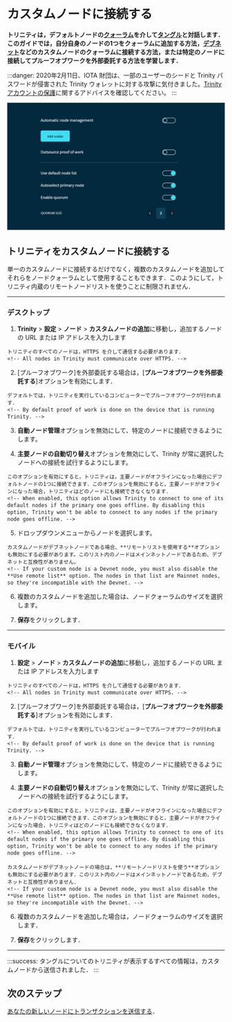 # カスタムノードに接続する
<!-- # Connect to custom nodes -->

**トリニティは，デフォルトノードの[クォーラム](../concepts/node-quorum.md)を介して[タングル](root://getting-started/0.1/network/the-tangle.md)と対話します．このガイドでは，自分自身のノードの1つをクォーラムに追加する方法，[デブネット](root://getting-started/0.1/network/iota-networks.md)などのカスタムノードのクォーラムに接続する方法，または特定のノードに接続してプルーフオブワークを外部委託する方法を学習します．**
<!-- **Trinity interacts with the [Tangle](root://getting-started/0.1/network/the-tangle.md) through a [quorum](../concepts/node-quorum.md) of default nodes. In this guide, you learn how to add one of your own nodes to the quorum, connect to a quorum of custom nodes such as those on the [Devnet](root://getting-started/0.1/network/iota-networks.md), or connect to a specific node to use for outsourced proof of work.** -->

:::danger:
2020年2月11日、IOTA 財団は、一部のユーザーのシードと Trinity パスワードが侵害された Trinity ウォレットに対する攻撃に気付きました。[Trinity アカウントの保護](../how-to-guides/protect-trinity-account.md)に関するアドバイスを確認してください。
:::
<!-- :::danger: -->
<!-- On 11 February 2020, the IOTA Foundation became aware of an attack on the Trinity wallet, during which some users’ seeds and Trinity passwords were compromised. Please check our advice for [protecting your Trinity account](../how-to-guides/protect-trinity-account.md). -->
<!-- ::: -->

![Node management in Trinity](../images/node-management.png)

## トリニティをカスタムノードに接続する
<!-- ## Connect Trinity to custom nodes -->

単一のカスタムノードに接続するだけでなく，複数のカスタムノードを追加してそれらをノードクォーラムとして使用することもできます．このようにして，トリニティ内蔵のリモートノードリストを使うことに制限されません．
<!-- As well as connecting to a single custom node, you can also add multiple custom nodes and use them as a node quorum. This way, you aren't restricted to using the built-in remote list of Trinity nodes. -->

--------------------
### デスクトップ
<!-- ### Desktop -->

1. **Trinity** > **設定** > **ノード** > **カスタムノードの追加**に移動し，追加するノードの URL または IP アドレスを入力します
  <!-- 1. Go to **Trinity** > **Settings** > **Node** > **Add custom nodes**,  and enter the URL or IP address of the nodes you want to add -->

    トリニティのすべてのノードは，HTTPS を介して通信する必要があります．
    <!-- All nodes in Trinity must communicate over HTTPS. -->

2. [プルーフオブワーク]を外部委託する場合は，[**プルーフオブワークを外部委託する**]オプションを有効にします．
  <!-- 2. If you want to outsource [proof of work](root://getting-started/0.1/transactions/proof-of-work.md), enable the **Outsource proof of work** option -->

    デフォルトでは，トリニティを実行しているコンピューターでプルーフオブワークが行われます．
    <!-- By default proof of work is done on the device that is running Trinity. -->

3. **自動ノード管理**オプションを無効にして、特定のノードに接続できるようにします。
<!-- 3. Disable the **Automatic node management** option to be able to connect to a specific node -->

4. **主要ノードの自動切り替え**オプションを無効にして、Trinity が常に選択したノードへの接続を試行するようにします。
<!-- 4. Disable the **Primary node autoswitching** option to make sure that Trinity always tries to connect to your chosen node -->

    このオプションを有効にすると，トリニティは，主要ノードがオフラインになった場合にデフォルトノードの1つに接続できます．このオプションを無効にすると，主要ノードがオフラインになった場合，トリニティはどのノードにも接続できなくなります．
    <!-- When enabled, this option allows Trinity to connect to one of its default nodes if the primary one goes offline. By disabling this option, Trinity won't be able to connect to any nodes if the primary node goes offline. -->

5. ドロップダウンメニューからノードを選択します。
  <!-- 5. Select your node from the dropdown menu -->

    カスタムノードがデブネットノードである場合、**リモートリストを使用する**オプションも無効にする必要があります。このリスト内のノードはメインネットノードであるため、デブネットと互換性がありません。
    <!-- If your custom node is a Devnet node, you must also disable the **Use remote list** option. The nodes in that list are Mainnet nodes, so they're incompatible with the Devnet. -->

6. 複数のカスタムノードを追加した場合は、ノードクォーラムのサイズを選択します。
<!-- 6. If you added more than one custom node, choose the size of your node quorum -->

7. **保存**をクリックします．
<!-- 7. Click **Save** -->
---
### モバイル
<!-- ### Mobile -->

1. **設定** > **ノード** > **カスタムノードの追加**に移動し，追加するノードの URL または IP アドレスを入力します
  <!-- 1. Go to **Settings** > **Node** > **Add custom nodes**,  and enter the URL or IP address of the nodes you want to add -->

    トリニティのすべてのノードは，HTTPS を介して通信する必要があります．
    <!-- All nodes in Trinity must communicate over HTTPS. -->

2. [プルーフオブワーク]を外部委託する場合は，[**プルーフオブワークを外部委託する**]オプションを有効にします．
  <!-- 2. If you want to outsource [proof of work](root://getting-started/0.1/transactions/proof-of-work.md), enable the **Outsource proof of work** option -->

    デフォルトでは，トリニティを実行しているコンピューターでプルーフオブワークが行われます．
    <!-- By default proof of work is done on the device that is running Trinity. -->

3. **自動ノード管理**オプションを無効にして、特定のノードに接続できるようにします。
<!-- 3. Disable the **Automatic node management** option to be able to connect to a specific node -->

4. **主要ノードの自動切り替え**オプションを無効にして、Trinity が常に選択したノードへの接続を試行するようにします。
<!-- 4. Disable the **Primary node autoswitching** option to make sure that Trinity always tries to connect to your chosen node -->

    このオプションを有効にすると，トリニティは，主要ノードがオフラインになった場合にデフォルトノードの1つに接続できます．このオプションを無効にすると，主要ノードがオフラインになった場合，トリニティはどのノードにも接続できなくなります．
    <!-- When enabled, this option allows Trinity to connect to one of its default nodes if the primary one goes offline. By disabling this option, Trinity won't be able to connect to any nodes if the primary node goes offline. -->

    カスタムノードがデブネットノードの場合は，**リモートノードリストを使う**オプションも無効にする必要があります．このリスト内のノードはメインネットノードであるため，デブネットと互換性がありません．
    <!-- If your custom node is a Devnet node, you must also disable the **Use remote list** option. The nodes in that list are Mainnet nodes, so they're incompatible with the Devnet. -->

6. 複数のカスタムノードを追加した場合は，ノードクォーラムのサイズを選択します．
<!-- 6. If you added more than one custom node, choose the size of your node quorum -->

7. **保存**をクリックします．
<!-- 7. Click **Save** -->
--------------------

:::success:
タングルについてのトリニティが表示するすべての情報は，カスタムノードから送信されました．
:::
<!-- :::success:Congratulations! :tada: -->
<!-- All the information that Trinity displays about the Tangle is now sent from your custom nodes. -->
<!-- ::: -->

## 次のステップ
<!-- ## Next steps -->

[あなたの新しいノードにトランザクションを送信する](../how-to-guides/send-a-transaction.md)．
<!-- [Send a transaction](../how-to-guides/send-a-transaction.md) to your new nodes. -->
